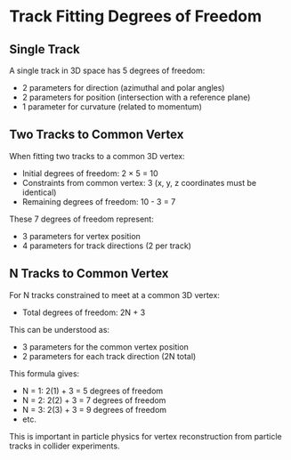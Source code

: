 # Track Fitting Degrees of Freedom

## Single Track
A single track in 3D space has 5 degrees of freedom:
- 2 parameters for direction (azimuthal and polar angles)
- 2 parameters for position (intersection with a reference plane)
- 1 parameter for curvature (related to momentum)

## Two Tracks to Common Vertex
When fitting two tracks to a common 3D vertex:
- Initial degrees of freedom: 2 × 5 = 10
- Constraints from common vertex: 3 (x, y, z coordinates must be identical)
- Remaining degrees of freedom: 10 - 3 = 7

These 7 degrees of freedom represent:
- 3 parameters for vertex position
- 4 parameters for track directions (2 per track)

## N Tracks to Common Vertex
For N tracks constrained to meet at a common 3D vertex:
- Total degrees of freedom: 2N + 3

This can be understood as:
- 3 parameters for the common vertex position
- 2 parameters for each track direction (2N total)

This formula gives:
- N = 1: 2(1) + 3 = 5 degrees of freedom
- N = 2: 2(2) + 3 = 7 degrees of freedom
- N = 3: 2(3) + 3 = 9 degrees of freedom
- etc.

This is important in particle physics for vertex reconstruction from particle tracks in collider experiments.
